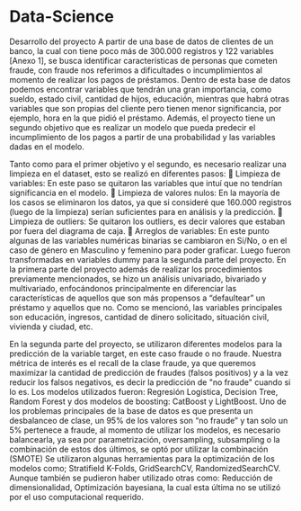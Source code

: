 # Data-Science

Desarrollo del proyecto
A partir de una base de datos de clientes de un banco, la cual con tiene poco más de 300.000 registros y 122 variables [Anexo 1], 
se busca identificar características de personas que cometen fraude, con fraude nos referimos a dificultades o incumplimientos al momento de realizar los pagos de préstamos.
Dentro de esta base de datos podemos encontrar variables que tendrán una gran importancia, como sueldo, estado civil, cantidad de hijos, educación,
mientras que habrá otras variables que son propias del cliente pero tienen menor significancia, por ejemplo, hora en la que pidió el préstamo.
Además, el proyecto tiene un segundo objetivo que es realizar un modelo que pueda predecir el incumplimiento de los pagos a partir de una probabilidad y las variables dadas en el modelo.
  
  Tanto como para el primer objetivo y el segundo, es necesario realizar una limpieza en el dataset, esto se realizó en diferentes pasos:
 Limpieza de variables: En este paso se quitaron las variables que intuí que no tendrían significancia en el modelo.
 Limpieza de valores nulos: En la mayoría de los casos se eliminaron los datos, ya que si consideré que 160.000 registros (luego de la limpieza) 
  serían suficientes para en análisis y la predicción.
 Limpieza de outliers: Se quitaron los outliers, es decir valores que estaban por fuera del diagrama de caja.
 Arreglos de variables: En este punto algunas de las variables numéricas binarias se cambiaron en Si/No, o en el caso de género en Masculino y femenino para poder graficar.
  Luego fueron transformadas en variables dummy para la segunda parte del proyecto.
En la primera parte del proyecto además de realizar los procedimientos previamente mencionados, se hizo un análisis univariado, bivariado y multivariado,
enfocándonos principalmente en diferenciar las características de aquellos que son más propensos a “defaultear” un préstamo y aquellos que no.
Como se mencionó, las variables principales son educación, ingresos, cantidad de dinero solicitado, situación civil, vivienda y ciudad, etc.

En la segunda parte del proyecto, se utilizaron diferentes modelos para la predicción de la variable target, en este caso fraude o no fraude.
Nuestra métrica de interés es el recall de la clase fraude, ya que queremos maximizar la cantidad de predicción de fraudes (falsos positivos) y a la vez reducir los falsos negativos,
es decir la predicción de "no fraude" cuando si lo es. Los modelos utilizados fueron: Regresión Logistica, Decision Tree, Random Forest y dos modelos de boosting: CatBoost y LightBoost.
Uno de los problemas principales de la base de datos es que presenta un desbalanceo de clase, un 95% de los valores son “no fraude” y tan solo un 5% pertenece a fraude,
al momento de utilizar los modelos, es necesario balancearla, ya sea por parametrización, oversampling, subsampling o la combinación de estos dos últimos,
se optó por utilizar la combinación (SMOTE) Se utilizaron algunas herramientas para la optimización de los modelos como; Stratifield K-Folds, GridSearchCV, RandomizedSearchCV.
Aunque también se pudieron haber utilizado otras como: Reducción de dimensionalidad, Optimización bayesiana, la cual esta última no se utilizó por el uso computacional requerido.
